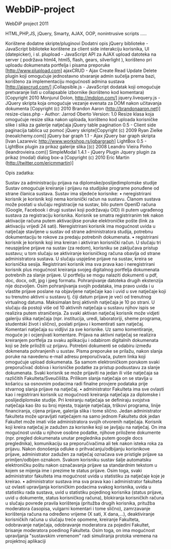 WebDiP-project
==============

WebDiP project 2011

HTML,PHP,JS, jQuery, Smarty, AJAX, OOP, nonintrusive scripts .....

Korištene dodatne skripte/pluginovi Dodatni opis jQuery biblioteke - JavaScript biblioteke korištene za client side interakciju korisnika, UI (datepicker), i sl. plupload - JavaScript API za AJAX upload datoteka na server ( podržava html4, html5, flash, gears, silverlight ), korišteno pri uploadu dokumenata portfelja i pisama preporuke [http://www.plupload.com] ajaxCRUD - Ajax Create Read Update Delete plugin koji omogućuje jednostavno stvaranje admin sučelja prema bazi, korišteno za implementaciju mogućnosti admina sustava [http://ajaxcrud.com/] jCollapsible.js - JavaScript dodatak koji omogućuje pretvaranje listi u collapsable izbornike (korišteno kod komentara) [Copyright 2010 Monjurul Dolon, http://mdolon.com/] jquery.livequery.js - JQuery skripta koja omogućuje vezanje evenata za DOM nakon učitavanja dokumenta [Copyright (c) 2010 Brandon Aaron (http://brandonaaron.net)] resize-class.php - Author: Jarrod Oberto Version: 1.0 Resize klasa koja omogućuje resize slika nakon uploada, korišteno kod uploada korisničke slike i slika za galerije natječaja jQuery table pagination 0.5 - Client side paginacija tablica uz pomoć jQuery skripte[Copyright (c) 2009 Ryan Zielke (neoalchemy.com)] jQuery bar graph 1.1 - Ajax jQuery bar graph skripta [Ivan Lazarevic http://www.workshop.rs/jqbargraph] LightBox 0.5 - LightBox plugin za prikaz galerije slika [(c) 2008 Leandro Vieira Pinho (leandrovieira.com)] SimpleModal 1.4.1 - jQuery Plugin Jquery plugin za prikaz (modal) dialog box-a [Copyright (c) 2010 Eric Martin (http://twitter.com/ericmmartin)]

Opis zadatka:

Sustav za administraciju prijava na diplomske/poslijedimplomske studije Sustav omogućuje kreiranje i prijavu na studijske programe ponuđene od strane članica sustava. Sustav ima sljedeće korisnike: • neregistrirani korisnik je korisnik koji nema korisnički račun na sustavu. Članom sustava može postati u slučaju registracije na sustav, bilo putem OpenID računa (Google, Facebook i drugi sustavi koji podržavaju OID) ili putem ugrađenog sustava za registraciju korisnika. Korisnik se smatra registriranim tek nakon aktivacije računa putem aktivacijkse poruke elektroničke pošte (link za aktivaciju vrijedi 24 sati). Neregistrirani korisnik ima mogućnost uvida u natječaje stavljene u sustav od strane administratora studija, potrebnu dokumentaciju te rokove za predaju potrebnih dokumenata. • registrirani korisnik je korisnik koji ima kreiran i aktiviran korisnički račun. U slučaju tri neuspješne prijave na sustav (za redom), korisniku se zaključava pristup sustavu; u tom slučaju se aktiviranje korisničkog računa obavlja od strane administratora sustava. U slučaju uspješne prijave na sustav, kreira se korisnička sesija. Registrirani korisnik ima sva prava kao i neregistrirani korisnik plus mogućnost kreiranja svojeg digitalnog portfelja dokumenata potrebnih za slanje prijave. U portfelju se mogu nalaziti dokumenti u pdf, doc, docx, odt, jpg i jpeg formatu. Pohranjivanje datoteka drugih ekstenzija nije dozvoljen. Osim pohranjivanja svojih podataka, ima pravo uvida i u vlastite prijave poslane na objavljene natječaje kao i uvid u sve natječaje koji su trenutno aktivni u sustavu tj. čiji datum prijave je veći od trenutnog virtualnog datuma. Maksimalan broj aktivnih natječaja je 10 po strani. U slučaju da postoji više od 10 aktivnih natječaja u sustavu njihov ispis se realizira putem straničenja. Za svaki aktivan natječaj korisnik može vidjeti galeriju slika natječaja (npr. institucija, uredi, laboratoriji, sheme programa, studentski život i slično), poslati prijavu i komentirati sam natječaj. Komentari natječaja su vidljivi za sve korisnike. Uz samo komentiranje, moguće je i ocjenjivati komentare. Prijava na aktivni natječaj se realizira kreiranjem portfelja za svaku aplikaciju i odabirom digitalnih dokumenata koji se žele priložiti uz prijavu. Potrebni dokumenti se odabiru između dokmenata pohranjenih u sustav. Pisma preporuke se prilažu, nakon slanja poruke na navedenu e-mail adresu preporučivaća, putem linka koji omogućuje upload dokumenata. Sa samom elektroničkom porukom svaki preporučivač dobiva i korisničke podatke za pristup podsustavu za slanje dokumenata. Svaki korisnik se može prijaviti na jedan ili više natječaja sa različitih Fakulteta/Sveučilišta. Prilikom slanja natječaja on se stavlja u košaricu sa osnovnim podacima radi finalne provjere podataka prije stvarnog slanja prijave na natječaj. • administrator Fakulteta ima sve ovlasti kao i registrirani korisnik uz mogućnosti kreiranja natječaja za diplomske i poslijediplomske studije. Pri kreiranju natječaja se definiraju svojstva natječaja kao što su broj mjesta, trajanje natječaja, trškovi programa, linije financiranja, cijena prijave, galerija slika i tome slično. Jedan administrator fakulteta može upravljati natječajem na samo jednom Fakultetu dok jedan Fakultet može imati više administratora svojih otvorenih natječaja. Korisnik koji kreira natječaj je zadužen za korisnike koji se javljaju na natječaj. On ima mogućnost uvida u njihove osobne podatke, njihove priložene dokumente (npr. pregled dokumenata unutar preglednika putem google docs preglednika), komunikaciju sa preporučivačima ali tek nakon isteka roka za prijavu. Nakon donošenja odluke o prihvaćanju/odbijanju korisnikove prijave, administrator zadužen za natječaj označava sve pristigle prijave sa primljen/odbijen oznakom. Svakom korisniku sustav šalje automatsku elektroničku poštu nakon označavanja prijave sa standardnim tekstom u kojem se mijenja ime i prezime te status prijave. Osim toga, svaki administrator fakulteta ima mogućnost uvida u statistiku za natječaje koje je kreirao. • administrator sustava ima sva prava kao i administrator fakulteta uz ovlasti upravljanja korisničkim podacima svakog korisnika, uvida u statistiku rada sustava, uvid u statistiku pojedinog korisnika (status prijave, uvid u dokumente, status korisničkog računa), blokiranja korisničkih računa u slučaju povrede pravila korištenja (pritužba drugih korisnika, pritužba moderatora časopisa, vulgarni komentari i tome slično), zamrzavanje korištenja računa na određeno vrijeme (X sati, X dana,...), deaktiviranje korisničkih računa u slučaju treće opomene, kreiranje Fakulteta, odobravanje natječaja, odobravanje moderatora za pojedini Fakultet, brisanje moderatora poedinog Fakulteta. Osim toga, on ima mogućnost upravljanja "sustavskim vremenom" radi simuliranja protoka vremena na projektnoj aplikaciji
